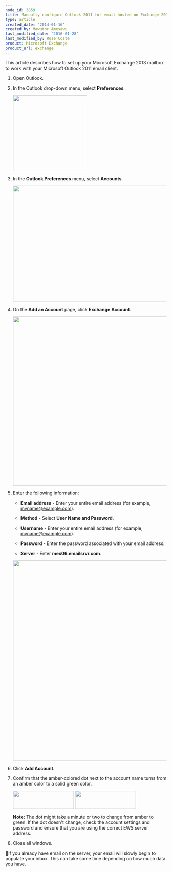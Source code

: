 ```yaml
---
node_id: 3859
title: Manually configure Outlook 2011 for email hosted on Exchange 2013
type: article
created_date: '2014-01-16'
created_by: Mawutor Amesawu
last_modified_date: '2016-01-28'
last_modified_by: Rose Coste
product: Microsoft Exchange
product_url: exchange
---
```


This article describes how to set up your
Microsoft Exchange 2013 mailbox
to work with your
Microsoft Outlook 2011 email client.

1. Open Outlook.

2. In the Outlook drop-down menu, select **Preferences**.

   <img src="https://8026b2e3760e2433679c-fffceaebb8c6ee053c935e8915a3fbe7.ssl.cf2.rackcdn.com/field/image/1_53.png" width="231" height="238" />

3. In the **Outlook Preferences** menu, select **Accounts**.

   <img src="https://8026b2e3760e2433679c-fffceaebb8c6ee053c935e8915a3fbe7.ssl.cf2.rackcdn.com/field/image/2_50.png" width="640" height="364" />

4. On the **Add an Account** page, click **Exchange Account**.

   <img src="https://8026b2e3760e2433679c-fffceaebb8c6ee053c935e8915a3fbe7.ssl.cf2.rackcdn.com/field/image/01_0.png" width="496" height="529" />

5. Enter the following information:

   - **Email address** - Enter your entire email address
     (for example, myname@example.com).

   - **Method** - Select **User Name and Password**.

   - **Username** - Enter your entire email address
     (for example, myname@example.com).

   - **Password** - Enter the password associated with your email address.

   - **Server** - Enter **mex06.emailsrvr.com**.

   <img src="https://8026b2e3760e2433679c-fffceaebb8c6ee053c935e8915a3fbe7.ssl.cf2.rackcdn.com/field/image/3_47.png" width="739" height="627" />


6. Click **Add Account**.

7. Confirm that the amber-colored dot next to the account name turns from an amber
   color to a solid green color.

   <img src="https://8026b2e3760e2433679c-fffceaebb8c6ee053c935e8915a3fbe7.ssl.cf2.rackcdn.com/field/image/amber.png" width="190" height="56" />
   <img src="https://8026b2e3760e2433679c-fffceaebb8c6ee053c935e8915a3fbe7.ssl.cf2.rackcdn.com/field/image/green.png" width="190" height="56" />

   **Note:** The dot might take a minute or two to change from amber to green.
   If the dot doesn't change, check the account settings and password and
   ensure that you are using the correct EWS server address.

8. Close all windows.

If you already have email on the server, your email will slowly begin
to populate your inbox. This can take some time depending on how much
data you have.
